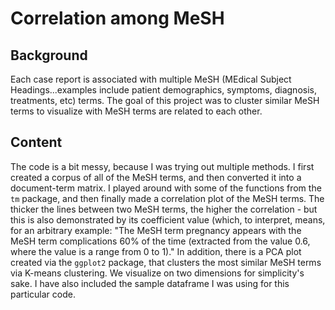 # Correlation among MeSH

## Background
Each case report is associated with multiple MeSH (MEdical Subject Headings...examples include patient demographics, symptoms, diagnosis, treatments, etc) terms. The goal of this project was to cluster similar MeSH terms to visualize with MeSH terms are related to each other.

## Content
The code is a bit messy, because I was trying out multiple methods. I first created a corpus of all of the MeSH terms, and then converted it into a document-term matrix. I played around with some of the functions from the `tm` package, and then finally made a correlation plot of the MeSH terms. The thicker the lines between two MeSH terms, the higher the correlation - but this is also demonstrated by its coefficient value (which, to interpret, means, for an arbitrary example: "The MeSH term pregnancy appears with the MeSH term complications 60% of the time (extracted from the value 0.6, where the value is a range from 0 to 1)." In addition, there is a PCA plot created via the `ggplot2` package, that clusters the most similar MeSH terms via K-means clustering. We visualize on two dimensions for simplicity's sake. I have also included the sample dataframe I was using for this particular code.
